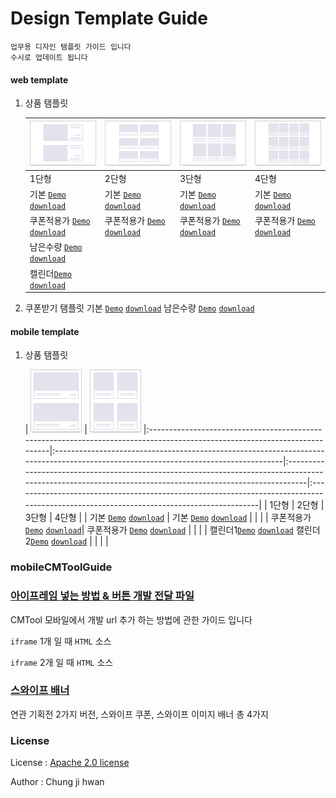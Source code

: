 # Design Template Guide

    업무용 디자인 탬플릿 가이드 입니다
    수시로 업데이트 됩니다

#### web template

01. 상품 탬플릿

    | ![그림참고](Template/images/guide_w_goods_1.gif)                                                                               | ![그림참고](Template/images/guide_w_goods_2.gif) | ![그림참고](Template/images/guide_w_goods_3.gif) | ![그림참고](Template/images/guide_w_goods_4.gif) |
    |:---------------------------------------------------------------------------------------------------------------------------|:-----------------------------------------------------------------------------------------------------------------------------------|:---------------------------------------------------------------------------------------------------------------------------------------------------------|:---------------------------------------------------------------------------------------------------------------------------------------|
    | 1단형                                                                                                                        | 2단형                                         																					  | 3단형                                 																											         | 4단형                                          																				    		|
    | 기본 [`Demo`](http://codepen.io/gaette09/pen/RaeRBy) [`download`](https://app.box.com/s/v5w3r4qm8xzt1ffonfuhhdqps4886zb0)    | 기본  [`Demo`](http://codepen.io/jdk/pen/jqdZLq)  [`download`](https://app.box.com/s/e3bue7l03e85nkdjo3rre6k61p7d8r25)              | 기본   [`Demo`](http://codepen.io/jdk/pen/LNqQeJ)  [`download`](https://app.box.com/s/v5q7y737i5luo6zeyi35ryrn88bgml2j)                                  | 기본   [`Demo`](http://codepen.io/jdk/pen/BKMYXK)  [`download`](https://app.box.com/s/mouea4x0hwardvim64evbq1t7073bb5f)                 |
    | 쿠폰적용가 [`Demo`](http://codepen.io/gaette09/pen/qZJRBZ) [`download`](https://app.box.com/s/61r9otu9yjwdjd5t81wqnz25tq8kow3q) | 쿠폰적용가  [`Demo`](http://codepen.io/jdk/pen/PNVQKM)  [`download`](https://app.box.com/s/n3nleyppir71iebwivvyya4z0divcp4r)        | 쿠폰적용가  [`Demo`](http://codepen.io/jdk/pen/GZzQyb)  [`download`](https://app.box.com/s/snifz60aivvni8b25vpfmr5p702kvjyh)                               | 쿠폰적용가   [`Demo`](http://codepen.io/jdk/pen/JXxpgw)  [`download`](https://app.box.com/s/mspn8xilmfkeht2zgur7nmeeqybz9k9n)             |
    | 남은수량 [`Demo`](http://codepen.io/gaette09/pen/wGYJKV) [`download`](https://app.box.com/s/s84w2887xys7zbp8j0p96088yaetc802)  |                                              |                                      |                            |
    | 캘린더[`Demo`](http://codepen.io/gaette09/pen/qZJrNo) [`download`](https://app.box.com/s/ebatpi9y20kpkan009l1syyozxitcwin)    |                                              |                                      |                                    |

02. 쿠폰받기 탬플릿
    기본 [`Demo`](http://codepen.io/gaette09/pen/RaeRBy) [`download`](https://app.box.com/s/v5w3r4qm8xzt1ffonfuhhdqps4886zb0)
    남은수량 [`Demo`](http://codepen.io/gaette09/pen/RaeRBy) [`download`](https://app.box.com/s/v5w3r4qm8xzt1ffonfuhhdqps4886zb0)


#### mobile template

01. 상품 탬플릿

 	| ![그림참고](Template/images/guide_m_goods_1.gif)                                                                               | ![그림참고](Template/images/guide_m_goods_2.gif)
 	|:---------------------------------------------------------------------------------------------------------------------------|:-----------------------------------------------------------------------------------------------------------------------------------|:---------------------------------------------------------------------------------------------------------------------------------------------------------|:---------------------------------------------------------------------------------------------------------------------------------------|
    | 1단형                                                                                                                        | 2단형                                         																					  | 3단형                                 																											         | 4단형                                          																				    		|
    | 기본 [`Demo`](http://codepen.io/jdk/pen/LNqdOP) [`download`](https://app.box.com/s/a8w06ol0tlc9lwae7vj06col0tguqs90)    | 기본  [`Demo`](http://codepen.io/jdk/pen/qZgoVe)  [`download`](https://app.box.com/s/xxitt5sd3at05z3hip2oe6voqu7wryi9)              |                                   |              |
    | 쿠폰적용가 [`Demo`](http://codepen.io/jdk/pen/PNVROW) [`download`](https://app.box.com/s/5v2ykvjv5jan7pfbe81x3y1xk2xfd7it)| 쿠폰적용가  [`Demo`](http://codepen.io/jdk/pen/grqeoL)  [`download`](https://app.box.com/s/5su9qcmrczh9bt4jf3yckq2wvlrul0z7)        |                                		|              |
    | 캘린더1[`Demo`](http://codepen.io/jdk/pen/KzJoyo) [`download`](https://app.box.com/s/zbgfbxr6wsr1tirnotnqgih2vzflvwan) 캘린더2[`Demo`](http://codepen.io/jdk/pen/rePdYQ) [`download`](https://app.box.com/s/ceywjiqqv0cozkufim6mhdfqcn9p5cj9)     |                                              |                                      |                                    |




### mobileCMToolGuide

### [아이프레임 넣는 방법 & 버튼 개발 전달 파일](https://github.com/gaette09/guide/tree/master/mobileCMToolGuide)

CMTool 모바일에서 개발 url 추가 하는 방법에 관한 가이드 입니다

`iframe` 1개 일 때 `HTML` 소스

`iframe` 2개 일 때 `HTML` 소스


### [스와이프 배너](https://github.com/gaette09/guide/tree/master/mobileCMToolGuide/swiperBanner)

연관 기획전 2가지 버전, 스와이프 쿠폰, 스와이프 이미지 배너 총 4가지




### License

License : [Apache 2.0 license](http://www.apache.org/licenses/)

Author : Chung ji hwan
